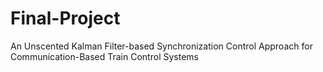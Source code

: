 # Final-Project
An Unscented Kalman Filter-based Synchronization Control Approach for Communication-Based Train Control Systems
